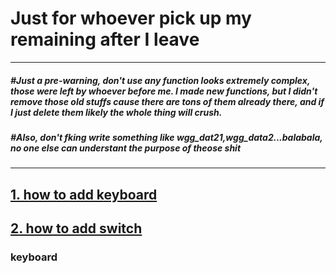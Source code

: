 # Just for whoever pick up my remaining after I leave

----

##### #Just a pre-warning, don't use any function looks extremely complex, those were left by whoever before me. I made new functions, but I didn't remove those old stuffs cause there are tons of them already there, and if I just delete them likely the whole thing will crush.

##### #Also, don't fking write something like wgg_dat21,wgg_data2...balabala, no one else can understant the purpose of theose shit
----

## [1. how to add keyboard](#keyboard)
## [2. how to add switch](#switch)






















































### <a name='keyboard'>keyboard</a>
